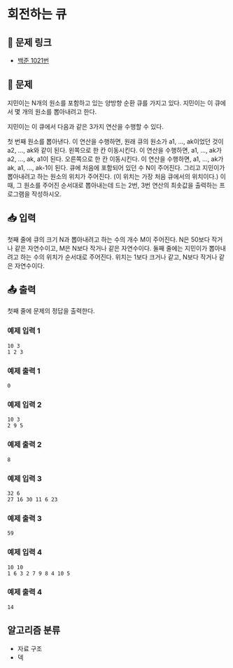 # 회전하는 큐

## 📌 문제 링크

- [백준 1021번](https://www.acmicpc.net/problem/1021)

## 📝 문제

지민이는 N개의 원소를 포함하고 있는 양방향 순환 큐를 가지고 있다. 지민이는 이 큐에서 몇 개의 원소를 뽑아내려고 한다.

지민이는 이 큐에서 다음과 같은 3가지 연산을 수행할 수 있다.

첫 번째 원소를 뽑아낸다. 이 연산을 수행하면, 원래 큐의 원소가 a1, ..., ak이었던 것이 a2, ..., ak와 같이 된다.
왼쪽으로 한 칸 이동시킨다. 이 연산을 수행하면, a1, ..., ak가 a2, ..., ak, a1이 된다.
오른쪽으로 한 칸 이동시킨다. 이 연산을 수행하면, a1, ..., ak가 ak, a1, ..., ak-1이 된다.
큐에 처음에 포함되어 있던 수 N이 주어진다. 그리고 지민이가 뽑아내려고 하는 원소의 위치가 주어진다. (이 위치는 가장 처음 큐에서의 위치이다.) 이때, 그 원소를 주어진 순서대로 뽑아내는데 드는 2번, 3번 연산의 최솟값을 출력하는 프로그램을 작성하시오.

## 📥 입력

첫째 줄에 큐의 크기 N과 뽑아내려고 하는 수의 개수 M이 주어진다. N은 50보다 작거나 같은 자연수이고, M은 N보다 작거나 같은 자연수이다. 둘째 줄에는 지민이가 뽑아내려고 하는 수의 위치가 순서대로 주어진다. 위치는 1보다 크거나 같고, N보다 작거나 같은 자연수이다.

## 📤 출력

첫째 줄에 문제의 정답을 출력한다.

### 예제 입력 1

```
10 3
1 2 3
```

### 예제 출력 1

```
0
```

### 예제 입력 2

```
10 3
2 9 5
```

### 예제 출력 2

```
8
```

### 예제 입력 3

```
32 6
27 16 30 11 6 23
```

### 예제 출력 3

```
59
```

### 예제 입력 4

```
10 10
1 6 3 2 7 9 8 4 10 5
```

### 예제 출력 4

```
14
```

## 알고리즘 분류
- 자료 구조
- 덱